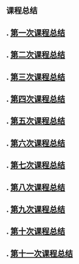 ## 课程总结



## . [第一次课程总结](https://github.com/saturn-lab/BDMI-2020A/blob/master/Memos/Study-Memo/06-Day1.md)

## . [第二次课程总结](https://github.com/saturn-lab/BDMI-2020A/blob/master/Memos/Study-Memo/06-Day2.md)

## . [第三次课程总结](https://github.com/saturn-lab/BDMI-2020A/blob/master/Memos/Study-Memo/06-Day3.md)

## . [第四次课程总结](https://github.com/saturn-lab/BDMI-2020A/blob/master/Memos/Study-Memo/06-Day4.md)

## . [第五次课程总结](https://github.com/saturn-lab/BDMI-2020A/blob/master/Memos/Study-Memo/06-Day5.md)

## . [第六次课程总结](https://github.com/saturn-lab/BDMI-2020A/blob/master/Memos/Study-Memo/06-Day6.md)

## . [第七次课程总结](https://github.com/saturn-lab/BDMI-2020A/blob/master/Memos/Study-Memo/06-Day7.md)

## . [第八次课程总结](https://github.com/saturn-lab/BDMI-2020A/blob/master/Memos/Study-Memo/06-Day8.md)

## . [第九次课程总结](https://github.com/saturn-lab/BDMI-2020A/blob/master/Memos/Study-Memo/06-Day9.md)

## . [第十次课程总结](https://github.com/saturn-lab/BDMI-2020A/blob/master/Memos/Study-Memo/06-Day10.md)

## . [第十一次课程总结](https://github.com/saturn-lab/BDMI-2020A/blob/master/Memos/Study-Memo/06-Day11.md)
